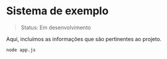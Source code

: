 <h1>Sistema de exemplo</h1>

> Status: Em desenvolvimento

Aqui, incluímos as informações que são pertinentes ao projeto.

```
node app.js
``` 
